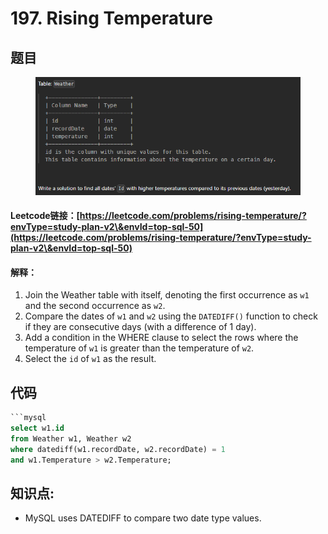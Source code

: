 # 197. Rising Temperature

## 题目

<figure><img src="../../.gitbook/assets/image (8) (1) (1) (1).png" alt=""><figcaption></figcaption></figure>

#### Leetcode链接：[https://leetcode.com/problems/rising-temperature/?envType=study-plan-v2\&envId=top-sql-50](https://leetcode.com/problems/rising-temperature/?envType=study-plan-v2\&envId=top-sql-50)

#### 解释：

1. Join the Weather table with itself, denoting the first occurrence as `w1` and the second occurrence as `w2`.
2. Compare the dates of `w1` and `w2` using the `DATEDIFF()` function to check if they are consecutive days (with a difference of 1 day).
3. Add a condition in the WHERE clause to select the rows where the temperature of `w1` is greater than the temperature of `w2`.
4. Select the `id` of `w1` as the result.

## 代码

````sql
```mysql
select w1.id 
from Weather w1, Weather w2
where datediff(w1.recordDate, w2.recordDate) = 1
and w1.Temperature > w2.Temperature;

````

## **知识点:**&#x20;

* MySQL uses DATEDIFF to compare two date type values.
